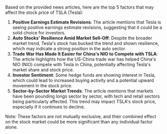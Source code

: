 Based on the provided news articles, here are the top 5 factors that may affect the stock price of TSLA (Tesla):

1. **Positive Earnings Estimate Revisions**: The article mentions that Tesla is seeing positive earnings estimate revisions, suggesting that it could be a solid choice for investors.
2. **Auto Stocks' Resilience Amid Market Sell-Off**: Despite the broader market trend, Tesla's stock has bucked the trend and shown resilience, which may indicate a strong position in the auto sector.
3. **Trade War Has Made It Easier for China's NIO to Compete with TSLA**: The article highlights how the US-China trade war has helped China's NIO (NIO) compete with Tesla in China, potentially affecting Tesla's market share and stock price.
4. **Investor Sentiment**: Some hedge funds are showing interest in Tesla, which could lead to increased buying activity and a potential upward movement in the stock price.
5. **Sector-by-Sector Market Trends**: The article mentions that markets have been pounding longs sector by sector, with tech and retail sectors being particularly affected. This trend may impact TSLA's stock price, especially if it continues to decline.

Note: These factors are not mutually exclusive, and their combined effect on the stock market could be more significant than any individual factor alone.
